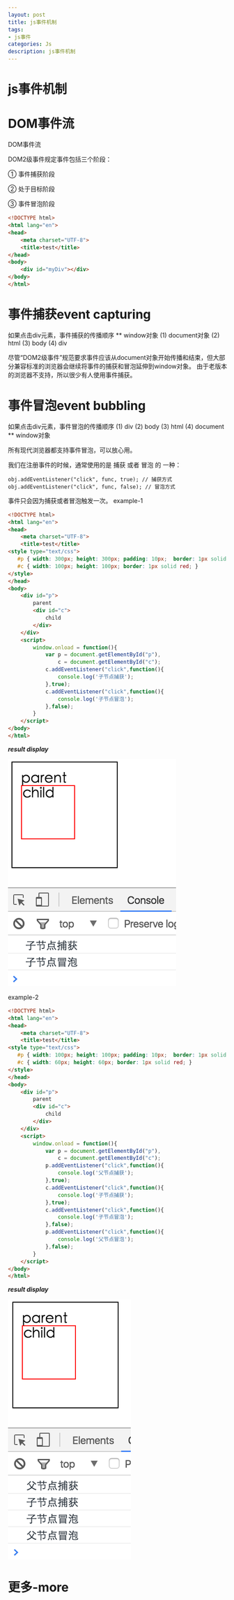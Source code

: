 ```yaml
---
layout: post
title: js事件机制
tags:
- js事件
categories: Js
description: js事件机制
---
```


# js事件机制

# DOM事件流
DOM事件流

DOM2级事件规定事件包括三个阶段：

① 事件捕获阶段

② 处于目标阶段

③ 事件冒泡阶段

```html
<!DOCTYPE html>
<html lang="en">
<head>
	<meta charset="UTF-8">
	<title>test</title>
</head>
<body>
	<div id="myDiv"></div>		
</body>
</html>
```

# 事件捕获event capturing
如果点击div元素，事件捕获的传播顺序
**  window对象
(1) document对象
(2) html
(3) body
(4) div

尽管“DOM2级事件”规范要求事件应该从document对象开始传播和结束，但大部分兼容标准的浏览器会继续将事件的捕获和冒泡延伸到window对象。
由于老版本的浏览器不支持，所以很少有人使用事件捕获。

# 事件冒泡event bubbling
如果点击div元素，事件冒泡的传播顺序
(1) div
(2) body
(3) html
(4) document
**  window对象

所有现代浏览器都支持事件冒泡，可以放心用。

我们在注册事件的时候，通常使用的是 捕获 或者 冒泡 的 一种：
```
obj.addEventListener("click", func, true); // 捕获方式
obj.addEventListener("click", func, false); // 冒泡方式
```
事件只会因为捕获或者冒泡触发一次。
example-1
```html
<!DOCTYPE html>
<html lang="en">
<head>
	<meta charset="UTF-8">
	<title>test</title>
<style type="text/css">
   #p { width: 300px; height: 300px; padding: 10px;  border: 1px solid black; }
   #c { width: 100px; height: 100px; border: 1px solid red; }
</style>
</head>
<body>
	<div id="p">
        parent
        <div id="c">
            child
        </div>
    </div>	
    <script>
    	window.onload = function(){
    		var p = document.getElementById("p"),
    			c = document.getElementById("c");
    		c.addEventListener("click",function(){
    			console.log('子节点捕获');
    		},true);
    		c.addEventListener("click",function(){
    			console.log('子节点冒泡');
    		},false);
    	}
    </script>
</body>
</html>
```
**_result display_**
<div class="rd">
<img src="/assets/images/2016/10-11-12/event-bubbling.png" alt="">
</div>

example-2
```html
<!DOCTYPE html>
<html lang="en">
<head>
	<meta charset="UTF-8">
	<title>test</title>
<style type="text/css">
   #p { width: 100px; height: 100px; padding: 10px;  border: 1px solid black; }
   #c { width: 60px; height: 60px; border: 1px solid red; }
</style>
</head>
<body>
	<div id="p">
        parent
        <div id="c">
            child
        </div>
    </div>	
    <script>
    	window.onload = function(){
    		var p = document.getElementById("p"),
    			c = document.getElementById("c");
    		p.addEventListener("click",function(){
    			console.log('父节点捕获');
    		},true);
    		c.addEventListener("click",function(){
    			console.log('子节点捕获');
    		},true);
    		c.addEventListener("click",function(){
    			console.log('子节点冒泡');
    		},false);
    		p.addEventListener("click",function(){
    			console.log('父节点冒泡');
    		},false);
    	}
    </script>
</body>
</html>
```
**_result display_**
<div class="rd">
<img src="/assets/images/2016/10-11-12/event-capturing.png" alt="">
</div>


# 更多-more










































